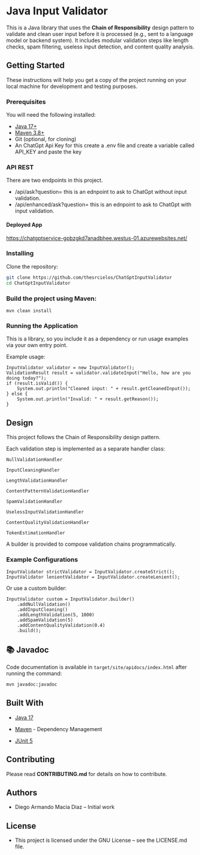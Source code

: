 # Java Input Validator

This is a Java library that uses the **Chain of Responsibility** design pattern to validate and clean user input before it is processed (e.g., sent to a language model or backend system). It includes modular validation steps like length checks, spam filtering, useless input detection, and content quality analysis.

## Getting Started

These instructions will help you get a copy of the project running on your local machine for development and testing purposes.

### Prerequisites

You will need the following installed:

- [Java 17+](https://jdk.java.net/)
- [Maven 3.8+](https://maven.apache.org/install.html)
- Git (optional, for cloning)
- An ChatGpt Api Key for this create a .env file and create a variable called API_KEY and paste the key

### API REST
There are two endpoints in this project.

* /api/ask?question=<question> this is an ednpoint to ask to ChatGpt without input validation.
* /api/enhanced/ask?question=<question> this is an ednpoint to ask to ChatGpt with input validation.

#### Deployed App
https://chatgptservice-gpbzgkd7anadbhee.westus-01.azurewebsites.net/

### Installing

Clone the repository:

```bash
git clone https://github.com/thesrcielos/ChatGptInputValidator
cd ChatGptInputValidator
```

### Build the project using Maven:
```
mvn clean install
```

### Running the Application
This is a library, so you include it as a dependency or run usage examples via your own entry point.

Example usage:

```
InputValidator validator = new InputValidator();
ValidationResult result = validator.validateInput("Hello, how are you doing today?");
if (result.isValid()) {
    System.out.println("Cleaned input: " + result.getCleanedInput());
} else {
    System.out.println("Invalid: " + result.getReason());
}
```

## Design
This project follows the Chain of Responsibility design pattern.

Each validation step is implemented as a separate handler class:

    NullValidationHandler

    InputCleaningHandler

    LengthValidationHandler

    ContentPatternValidationHandler

    SpamValidationHandler

    UselessInputValidationHandler

    ContentQualityValidationHandler

    TokenEstimationHandler

A builder is provided to compose validation chains programmatically.

### Example Configurations
```
InputValidator strictValidator = InputValidator.createStrict();
InputValidator lenientValidator = InputValidator.createLenient();
```
Or use a custom builder:
```
InputValidator custom = InputValidator.builder()
    .addNullValidation()
    .addInputCleaning()
    .addLengthValidation(5, 1000)
    .addSpamValidation(5)
    .addContentQualityValidation(0.4)
    .build();
```


## 📚 Javadoc

Code documentation is available in `target/site/apidocs/index.html` after running the command:

```bash
mvn javadoc:javadoc
````


## Built With

* [Java 17](https://www.oracle.com/java/technologies/javase/jdk17-archive-downloads.html)

* [Maven](https://maven.apache.org/) - Dependency Management

* [ JUnit 5](https://junit.org/junit5/)

## Contributing

Please read **CONTRIBUTING.md** for details on how to contribute.

## Authors

* Diego Armando Macia Diaz – Initial work

## License

* This project is licensed under the GNU License – see the LICENSE.md file.
